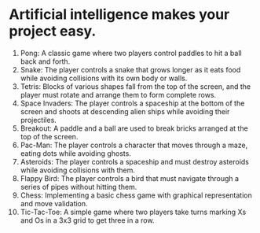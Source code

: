 # Artificial intelligence makes your project easy.

1. Pong: A classic game where two players control paddles to hit a ball back and forth.
2. Snake: The player controls a snake that grows longer as it eats food while avoiding collisions with its own body or walls.
3. Tetris: Blocks of various shapes fall from the top of the screen, and the player must rotate and arrange them to form complete rows.
4. Space Invaders: The player controls a spaceship at the bottom of the screen and shoots at descending alien ships while avoiding their projectiles.
5. Breakout: A paddle and a ball are used to break bricks arranged at the top of the screen.
6. Pac-Man: The player controls a character that moves through a maze, eating dots while avoiding ghosts.
7. Asteroids: The player controls a spaceship and must destroy asteroids while avoiding collisions with them.
8. Flappy Bird: The player controls a bird that must navigate through a series of pipes without hitting them.
9. Chess: Implementing a basic chess game with graphical representation and move validation.
10. Tic-Tac-Toe: A simple game where two players take turns marking Xs and Os in a 3x3 grid to get three in a row.
